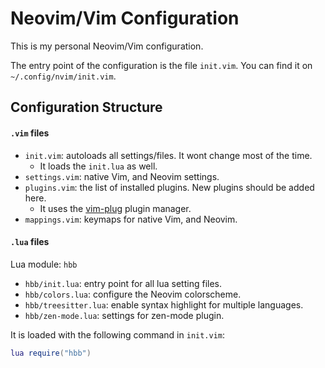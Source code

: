 # Neovim/Vim Configuration 

This is my personal Neovim/Vim configuration.

The entry point of the configuration is the file `init.vim`. You can find it on
`~/.config/nvim/init.vim`.

## Configuration Structure

#### `.vim` files
- `init.vim`: autoloads all settings/files. It wont change most of the time.
  - It loads the `init.lua` as well.
- `settings.vim`: native Vim, and Neovim settings.
- `plugins.vim`: the list of installed plugins. New plugins should be added
  here.
  - It uses the [vim-plug](https://github.com/junegunn/vim-plug) plugin manager.
- `mappings.vim`: keymaps for native Vim, and Neovim.

#### `.lua` files

Lua module: `hbb`

- `hbb/init.lua`: entry point for all lua setting files.
- `hbb/colors.lua`: configure the Neovim colorscheme.
- `hbb/treesitter.lua`: enable syntax highlight for multiple languages.
- `hbb/zen-mode.lua`: settings for zen-mode plugin.

It is loaded with the following command in `init.vim`:
```lua
lua require("hbb")
```
